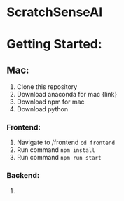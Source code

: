 # ScratchSenseAI

# Getting Started:

## Mac:

1. Clone this repository
2. Download anaconda for mac {link}
3. Download npm for mac
4. Download python

### Frontend:

1. Navigate to /frontend `cd frontend`
2. Run command `npm install`
3. Run command `npm run start`

### Backend:

1. 

